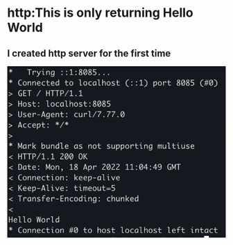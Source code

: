 # http:This is only returning Hello World 
## I created http server for the first time
![](img/task3.png)
